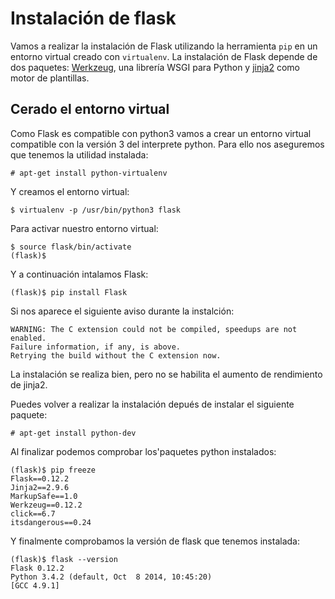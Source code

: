 # Instalación de flask

Vamos a realizar la instalación de Flask utilizando la herramienta `pip` en un entorno virtual creado con `virtualenv`. La instalación de Flask depende de dos paquetes: [Werkzeug](http://werkzeug.pocoo.org/), una librería WSGI para Python y [jinja2](http://jinja.pocoo.org/docs/2.9/) como motor de plantillas.

## Cerado el entorno virtual

Como Flask es compatible con python3 vamos a crear un entorno virtual compatible con la versión 3 del interprete python. Para ello nos aseguremos que tenemos la utilidad instalada:

	# apt-get install python-virtualenv

Y creamos el entorno virtual:

	$ virtualenv -p /usr/bin/python3 flask

Para activar nuestro entorno virtual:

	$ source flask/bin/activate
	(flask)$ 

Y a continuación intalamos Flask:

	(flask)$ pip install Flask

Si nos aparece el siguiente aviso durante la instalción:

	WARNING: The C extension could not be compiled, speedups are not enabled.
    Failure information, if any, is above.
    Retrying the build without the C extension now.

La instalación se realiza bien, pero no se habilita el aumento de rendimiento de jinja2.

Puedes volver a realizar la instalación depués de instalar el siguiente paquete:
	
	# apt-get install python-dev

Al finalizar podemos comprobar los'paquetes python instalados:

	(flask)$ pip freeze
	Flask==0.12.2
	Jinja2==2.9.6
	MarkupSafe==1.0
	Werkzeug==0.12.2
	click==6.7
	itsdangerous==0.24

Y finalmente comprobamos la versión de flask que tenemos instalada:

	(flask)$ flask --version
	Flask 0.12.2
	Python 3.4.2 (default, Oct  8 2014, 10:45:20) 
	[GCC 4.9.1]
